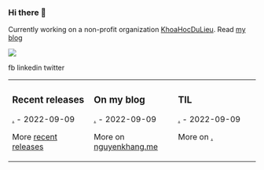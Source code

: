 ### Hi there 👋

Currently working on a non-profit organization [KhoaHocDuLieu](http://khoahocdulieu.org/). Read [my blog](https://nguyenkhang.me/)

![](https://komarev.com/ghpvc/?username=Al3927&color=orange)

fb linkedin twitter

<i class="fa-solid fa-user"></i>

<table><tr><td valign="top" width="33%">

### Recent releases
<!-- recent_releases starts -->
[.](#) - 2022-09-09
<!-- recent_releases ends -->
More [recent releases](#)
</td><td valign="top" width="34%">

### On my blog
<!-- blog starts -->
[.](#) - 2022-09-09
<!-- blog ends -->
More on [nguyenkhang.me](https://nguyenkhang.me/)
</td><td valign="top" width="33%">

### TIL
<!-- tils starts -->
[.](#) - 2022-09-09
<!-- tils ends -->
More on [.](#)
</td></tr></table>

<!--
**Al3927/Al3927** is a ✨ _special_ ✨ repository because its `README.md` (this file) appears on your GitHub profile.

Here are some ideas to get you started:

- 🔭 I’m currently working on ...
- 🌱 I’m currently learning ...
- 👯 I’m looking to collaborate on ...
- 🤔 I’m looking for help with ...
- 💬 Ask me about ...
- 📫 How to reach me: ...
- 😄 Pronouns: ...
- ⚡ Fun fact: ...
-->
